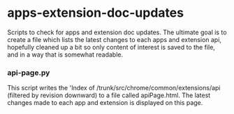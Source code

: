 apps-extension-doc-updates
==========================

Scripts to check for apps and extension doc updates. 
The ultimate goal is to create a file which lists the latest changes
to each apps and extension api, hopefully cleaned up a bit so only content of interest
is saved to the file, and in a way that is somewhat readable.

<h3>api-page.py</h3>
This script writes the 'Index of /trunk/src/chrome/common/extensions/api (filtered by revision downward)
to a file called apiPage.html. The latest changes made to each app and extension is displayed on this page.